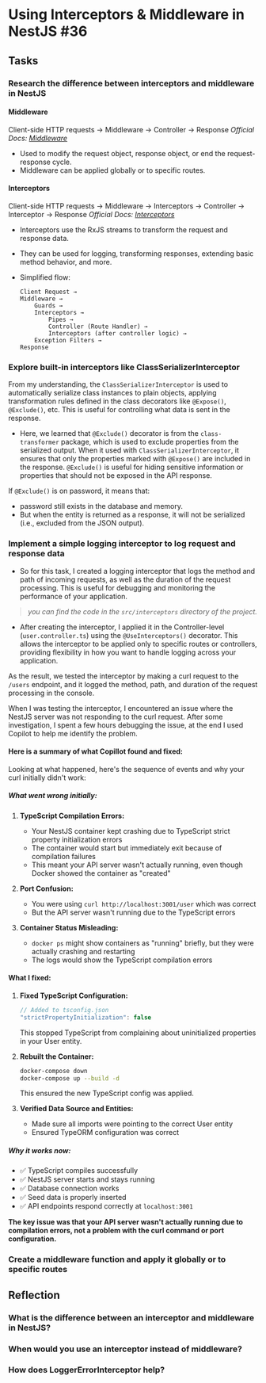 # Using Interceptors & Middleware in NestJS #36
## Tasks
### Research the difference between interceptors and middleware in NestJS
#### Middleware
Client-side HTTP requests -> Middleware -> Controller -> Response
*Official Docs: [Middleware](https://docs.nestjs.com/middleware)*
- Used to modify the request object, response object, or end the request-response cycle.
- Middleware can be applied globally or to specific routes.
#### Interceptors
Client-side HTTP requests -> Middleware -> Interceptors -> Controller -> Interceptor -> Response
*Official Docs: [Interceptors](https://docs.nestjs.com/interceptors)*
- Interceptors use the RxJS streams to transform the request and response data.
- They can be used for logging, transforming responses, extending basic method behavior, and more.

- Simplified flow:
    ```plaintext
    Client Request →
    Middleware →
        Guards →
        Interceptors →
            Pipes →
            Controller (Route Handler) →
            Interceptors (after controller logic) →
        Exception Filters →
    Response
    ```
### Explore built-in interceptors like ClassSerializerInterceptor
From my understanding, the `ClassSerializerInterceptor` is used to automatically serialize class instances to plain objects, applying transformation rules defined in the class decorators like `@Expose()`, `@Exclude()`, etc. This is useful for controlling what data is sent in the response.
- Here, we learned that `@Exclude()` decorator is from the `class-transformer` package, which is used to exclude properties from the serialized output. When it used with `ClassSerializerInterceptor`, it ensures that only the properties marked with `@Expose()` are included in the response. `@Exclude()` is useful for hiding sensitive information or properties that should not be exposed in the API response.

If `@Exclude()` is on password, it means that:
- password still exists in the database and memory.
- But when the entity is returned as a response, it will not be serialized (i.e., excluded from the JSON output).
### Implement a simple logging interceptor to log request and response data
- So for this task, I created a logging interceptor that logs the method and path of incoming requests, as well as the duration of the request processing. This is useful for debugging and monitoring the performance of your application.
> *you can find the code in the `src/interceptors` directory of the project.*

- After creating the interceptor, I applied it in the Controller-level (`user.controller.ts`) using the `@UseInterceptors()` decorator. This allows the interceptor to be applied only to specific routes or controllers, providing flexibility in how you want to handle logging across your application.

As the result, we tested the interceptor by making a curl request to the `/users` endpoint, and it logged the method, path, and duration of the request processing in the console.


When I was testing the interceptor, I encountered an issue where the NestJS server was not responding to the curl request. After some investigation, I spent a few hours debugging the issue, at the end I used Copilot to help me identify the problem.

#### Here is a summary of what Copillot found and fixed:

Looking at what happened, here's the sequence of events and why your curl initially didn't work:

##### **What went wrong initially:**

1. **TypeScript Compilation Errors:**
   - Your NestJS container kept crashing due to TypeScript strict property initialization errors
   - The container would start but immediately exit because of compilation failures
   - This meant your API server wasn't actually running, even though Docker showed the container as "created"

2. **Port Confusion:**
   - You were using `curl http://localhost:3001/user` which was correct
   - But the API server wasn't running due to the TypeScript errors

3. **Container Status Misleading:**
   - `docker ps` might show containers as "running" briefly, but they were actually crashing and restarting
   - The logs would show the TypeScript compilation errors

#### **What I fixed:**

1. **Fixed TypeScript Configuration:**
   ```typescript
   // Added to tsconfig.json
   "strictPropertyInitialization": false
   ```
   This stopped TypeScript from complaining about uninitialized properties in your User entity.

2. **Rebuilt the Container:**
   ```sh
   docker-compose down
   docker-compose up --build -d
   ```
   This ensured the new TypeScript config was applied.

3. **Verified Data Source and Entities:**
   - Made sure all imports were pointing to the correct User entity
   - Ensured TypeORM configuration was correct

##### **Why it works now:**

- ✅ TypeScript compiles successfully
- ✅ NestJS server starts and stays running
- ✅ Database connection works
- ✅ Seed data is properly inserted
- ✅ API endpoints respond correctly at `localhost:3001`

**The key issue was that your API server wasn't actually running due to compilation errors, not a problem with the curl command or port configuration.**

### Create a middleware function and apply it globally or to specific routes

## Reflection
### What is the difference between an interceptor and middleware in NestJS?
### When would you use an interceptor instead of middleware?
### How does LoggerErrorInterceptor help?